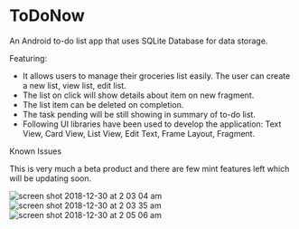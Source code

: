 # ToDoNow

An Android to-do list app that uses SQLite Database for data storage. 

Featuring:
	
+ It allows users to manage their groceries list easily. The user can create a new list, view list, edit list.
+ The list on click will show details about item on new fragment.
+ The list item can be deleted on completion.
+ The task pending will be still showing in summary of to-do list.
+	Following UI libraries have been used to develop the application:
  Text View, Card View, List View, Edit Text, Frame Layout, Fragment. 

Known Issues

This is very much a beta product and there are few mint features left which will be updating soon.

![screen shot 2018-12-30 at 2 03 04 am](https://user-images.githubusercontent.com/12076196/50546177-3fa30300-0bd8-11e9-815a-897e7f6db306.png)
![screen shot 2018-12-30 at 2 03 35 am](https://user-images.githubusercontent.com/12076196/50546179-492c6b00-0bd8-11e9-96bd-530b03be3d3e.png)
![screen shot 2018-12-30 at 2 05 06 am](https://user-images.githubusercontent.com/12076196/50546181-4b8ec500-0bd8-11e9-8a96-6643ae347316.png)
